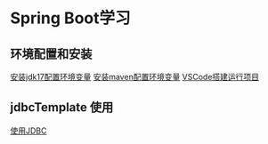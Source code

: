 # Spring Boot学习

## 环境配置和安装
[安装jdk17配置环境变量](https://blog.csdn.net/qq_44866828/article/details/120301797)
[安装maven配置环境变量](https://www.runoob.com/maven/maven-setup.html)
[VSCode搭建运行项目](https://www.cnblogs.com/miskis/p/9816135.html)

## jdbcTemplate 使用
[使用JDBC](https://www.liaoxuefeng.com/wiki/1252599548343744/1282383699509281)
